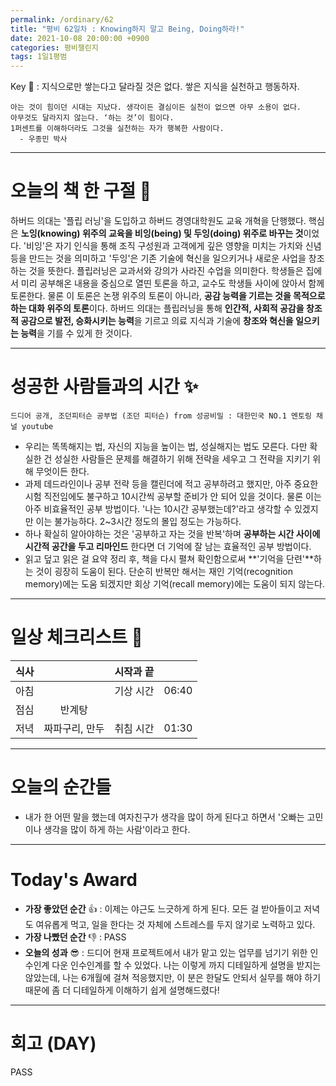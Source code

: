 ```yaml
---
permalink: /ordinary/62
title: "평비 62일차 : Knowing하지 말고 Being, Doing하라!"
date: 2021-10-08 20:00:00 +0900
categories: 평비챌린지
tags: 1일1평범
---  
```

Key 🔑 : 지식으로만 쌓는다고 달라질 것은 없다. 쌓은 지식을 실천하고 행동하자.
```
아는 것이 힘이던 시대는 지났다. 생각이든 결심이든 실천이 없으면 아무 소용이 없다.
아무것도 달라지지 않는다. ‘하는 것’이 힘이다.
1퍼센트를 이해하더라도 그것을 실천하는 자가 행복한 사람이다.
  - 우종민 박사
```

---
# 오늘의 책 한 구절 📕
하버드 의대는 '플립 러닝'을 도입하고 하버드 경영대학원도 교육 개혁을 단행했다. 핵심은 **노잉(knowing) 위주의 교육을 비잉(being) 및 두잉(doing) 위주로 바꾸는 것**이었다. '비잉'은 자기 인식을 통해 조직 구성원과 고객에게 깊은 영향을 미치는 가치와 신념 등을 만드는 것을 의미하고 '두잉'은 기존 기술에 혁신을 일으키거나 새로운 사업을 창조하는 것을 뜻한다. 플립러닝은 교과서와 강의가 사라진 수업을 의미한다. 학생들은 집에서 미리 공부해온 내용을 중심으로 열띤 토론을 하고, 교수도 학생들 사이에 앉아서 함께 토론한다. 물론 이 토론은 논쟁 위주의 토론이 아니라, **공감 능력을 기르는 것을 목적으로 하는 대화 위주의 토론**이다. 하버드 의대는 플립러닝을 통해 **인간적, 사회적 공감을 창조적 공감으로 발전, 승화시키는 능력**을 기르고 의료 지식과 기술에 **창조와 혁신을 일으키는 능력**을 기를 수 있게 한 것이다.

---
# 성공한 사람들과의 시간 ✨
`드디어 공개, 조던피터슨 공부법 (조던 피터슨) from 성공비밀 : 대한민국 NO.1 멘토링 채널 youtube`  
- 우리는 똑똑해지는 법, 자신의 지능을 높이는 법, 성실해지는 법도 모른다. 다만 확실한 건 성실한 사람들은 문제를 해결하기 위해 전략을 세우고 그 전략을 지키기 위해 무엇이든 한다.
- 과제 데드라인이나 공부 전략 등을 캘린더에 적고 공부하려고 했지만, 아주 중요한 시험 직전임에도 불구하고 10시간씩 공부할 준비가 안 되어 있을 것이다. 물론 이는 아주 비효율적인 공부 방법이다. '나는 10시간 공부했는데?'라고 생각할 수 있겠지만 이는 불가능하다. 2~3시간 정도의 몰입 정도는 가능하다.
- 하나 확실히 알아야하는 것은 '공부하고 자는 것을 반복'하며 **공부하는 시간 사이에 시간적 공간을 두고 리마인드** 한다면 더 기억에 잘 남는 효율적인 공부 방법이다.
- 읽고 덮고 읽은 걸 요약 정리 후, 책을 다시 펼쳐 확인함으로써 **'기억을 단련'**하는 것이 굉장히 도움이 된다. 단순히 반복만 해서는 재인 기억(recognition memory)에는 도움 되겠지만 회상 기억(recall memory)에는 도움이 되지 않는다.

---
# 일상 체크리스트 📃

| 식사 |  | 시작과 끝 |  |
|:----:|:----:|:----:|:----:|
| 아침 |  | 기상 시간 | 06:40 |
| 점심 | 반계탕 |  |  |
| 저녁 | 짜파구리, 만두 | 취침 시간 | 01:30 |

---
# 오늘의 순간들
- 내가 한 어떤 말을 했는데 여자친구가 생각을 많이 하게 된다고 하면서 '오빠는 고민이나 생각을 많이 하게 하는 사람'이라고 한다.

---
# Today's Award
- **가장 좋았던 순간** 👍 : 이제는 야근도 느긋하게 하게 된다. 모든 걸 받아들이고 저녁도 여유롭게 먹고, 일을 한다는 것 자체에 스트레스를 두지 않기로 노력하고 있다.  
- **가장 나빴던 순간** 👎 : PASS
- **오늘의 성과** 😎 : 드디어 현재 프로젝트에서 내가 맡고 있는 업무를 넘기기 위한 인수인계 다운 인수인계를 할 수 있었다. 나는 이렇게 까지 디테일하게 설명을 받지는 않았는데, 나는 6개월에 걸쳐 적응했지만, 이 분은 한달도 안되서 실무를 해야 하기 때문에 좀 더 디테일하게 이해하기 쉽게 설명해드렸다!

---
# 회고 (DAY)
PASS